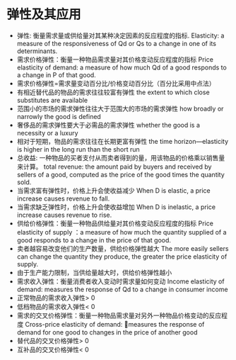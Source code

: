 # 弹性及其应用
- 弹性: 衡量需求量或供给量对其某种决定因素的反应程度的指标.
Elasticity: a measure of the responsiveness of  Qd  or  Qs  to a change in one of its determinants.  
- 需求价格弹性：衡量一种物品需求量对其价格变动反应程度的指标
Price elasticity of demand: a measure of how much Qd of a good responds to a change in P of that good.
- 需求价格弹性=需求量变动百分比/价格变动百分比（百分比采用中点法）
- 有相近替代品的物品的需求往往较富有弹性
the extent to which close substitutes are available
- 范围小的市场的需求弹性往往大于范围大的市场的需求弹性
how broadly or narrowly the good is defined
- 奢侈品的需求弹性要大于必需品的需求弹性
whether the good is a necessity or a luxury
- 相对于短期，物品的需求往往在长期更富有弹性
the time horizon—elasticity is higher in the long run than the short run 
- 总收益:  一种物品的买者支付从而卖者得到的量，用该物品的价格乘以销售量来计算。
total revenue:   the amount paid by buyers and received by sellers of a good, computed as the price of the good times the quantity sold.  
- 当需求富有弹性时，价格上升会使收益减少
When D is elastic, a price increase causes revenue to fall. 
- 当需求缺乏弹性时，价格上升会使收益增加
When D is inelastic, a price increase causes revenue to rise.  
- 供给价格弹性：衡量一种物品供给量对其价格变动反应程度的指标
Price elasticity of supply ：a measure of how much the quantity supplied of a good responds to a change in the price of that good.
- 卖者越容易改变他们的生产数量，供给价格弹性越大
The more easily sellers can change the quantity they produce, the greater the price elasticity of supply.      
- 由于生产能力限制，当供给量越大时，供给价格弹性越小
- 需求收入弹性：衡量消费者收入变动时需求量如何变动
Income elasticity of demand:  measures the response of Qd to a change in consumer income
- 正常物品的需求收入弹性> 0
- 低档物品的需求收入弹性< 0
- 需求的交叉价格弹性：衡量一种物品需求量对另外一种物品价格变动的反应程度
Cross-price elasticity of demand:  measures the response of demand for one good to changes in the price of another good  
- 替代品的交叉价格弹性> 0 
- 互补品的交叉价格弹性< 0 

           